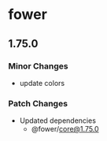 # fower

## 1.75.0

### Minor Changes

- update colors

### Patch Changes

- Updated dependencies
  - @fower/core@1.75.0
